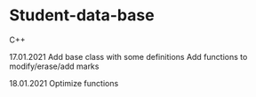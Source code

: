 # Student-data-base
C++

17.01.2021 Add base class with some definitions  Add functions to modify/erase/add marks

18.01.2021 Optimize functions

